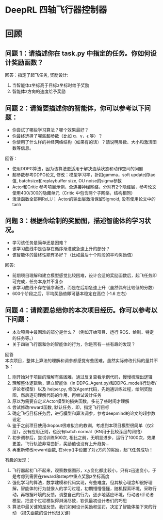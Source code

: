 # DeepRL 四轴飞行器控制器

# 回顾
## 问题 1：请描述你在 task.py 中指定的任务。你如何设计奖励函数？

回答：指定了起飞任务, 奖励设计:

1. 当智能体z坐标高于目标z坐标时给予奖励 
2. 智能体z方向的速度给予奖励
## 问题 2：请简要描述你的智能体，你可以参考以下问题：

* 你尝试了哪些学习算法？哪个效果最好？
* 你最终选择了哪些超参数（比如 α，γ，ϵ 等）？
* 你使用了什么样的神经网络结构（如果有的话）？请说明层数、大小和激活函数等信息。  

回答：

- 使用DDPG算法，因为该算法更适用于解决连续状态和动作空间的问题
- 超参数参考DDPG论文, 修改：模型学习率，折扣gamma，soft update的tao值, batchsize和replaybuffer size, OU noise的sigma参数
- Actor和Critic 参考项目示例，全连接神经网络，分别有2个隐藏层，参考论文使用400/300的隐藏单元（Critic 中包含两个子网络，结构相同）
- 激活函数全部用ReLU； Actor的输出层激活保留Sigmoid, 没有使用论文中的tanh

## 问题 3：根据你绘制的奖励图，描述智能体的学习状况。

* 学习该任务是简单还是困难？
* 该学习曲线中是否存在循序渐进或急速上升的部分？
* 该智能体的最终性能有多好？（比如最后十个阶段的平均奖励值）

回答:  
- 前期项目理解和建立模型感觉比较困难，设计合适的奖励函数后，起飞任务即可完成，任务本身并不复杂
- 该学习曲线不存在循序渐进，而是在后期急速上升（虽然偶有比较低的分数)
- 600个阶段之后，平均奖励值即可基本稳定在高位 (-1.6 左右）

## 问题 4：请简要总结你的本次项目经历。你可以参考以下问题：

* 本次项目中最困难的部分是什么？（例如开始项目、运行 ROS、绘制、特定的任务等。）
* 关于四轴飞行器和你的智能体的行为，你是否有一些有趣的发现？

回答  
本次项目，整体上算法的理解和调参都感觉有些困难，虽然实际修改代码的量并不多：

1. 刚开始对于项目的理解有些困难，通过反复查看示例代码，慢慢梳理出逻辑  
2. 理解整体逻辑后，建立智能体（in DDPG_Agent.py)和DDPG_model(行动者/评论者模型）以及 helper.py, 修改Agent代码，先跑通训练过程，绘制奖励图，然后逐句理解代码的作用，再尝试设计任务  
3. 原以为需要自定义Actor模型的损失函数，多花了些时间才理解  
4. 尝试修改reward函数, 默认任务，即，指定飞行目标
5. 确定飞行目标任务后，进行模型和算法调参，参考deepmind的论文的超参数设定
6. 鉴于之前项目使用dropout很难拟合的教训，考虑到本项目模型很简单（仅2层），没有应用正则，也没有batch normal（BN用于比较深层的网络）
7. 初步调参后，尝试训练500次, 相比之前，无明显进步，运行了1000次，效果更差，飞行轨迹非常曲折，奖励值也没有上升趋势...
8. 再重新修改reward函数, 在step()中设置了对z方向的奖励，起飞任务成功！  

有趣的发现：

1. 飞行器起初飞不起来，观察数据图形，x,y变化都比较小，只有z迅速变小，于是考虑到需要在reward和step中重点奖励z坐标高度
2. 强化学习的算法，数学建模和代码实现，有些难度，但其核心理念却很好理解，智能体的行为就像人的学习过程，初期懵懵懂懂，随机探索环境，采取行动，再根据环境的反馈，调整自己的行为，逐步地适应环境。行动者/评论者模型，把这个过程模拟得淋漓尽致，钦佩最初设计者们的巧思
3. 算法中最关键的是反馈，我们如何设计奖励和惩罚，决定了智能体接下来的行动 （损失函数的设计也很关键）
